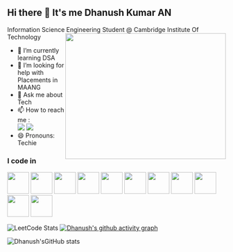 ## Hi there 👋 It's me Dhanush Kumar AN

Information Science Engineering Student @ Cambridge Institute Of Technology
<img align="right" width="370" height="290" src="https://i.pinimg.com/originals/47/f0/34/47f0342cec72b800463bf003eac1257e.gif">                                                 
- 🌱 I’m currently learning DSA
- 🤔 I’m looking for help with Placements in MAANG
- 💬 Ask me about Tech
- 📫 How to reach me :
<br /> [<img src="https://img.shields.io/badge/Twitter-1DA1F2?style=for-the-badge&logo=twitter&logoColor=white" />](https://x.com/Dhanush_255) [<img src="https://img.shields.io/badge/LinkedIn-0077B5?style=for-the-badge&logo=linkedin&logoColor=white" />](https://www.linkedin.com/in/dhanushkumar-an/)
- 😄 Pronouns: Techie


### I code in
<img height="50" width="50" src="https://img.icons8.com/color/48/000000/python.png" /> <img height="50" width="50" src="https://img.icons8.com/color/48/000000/c-programming.png" /> <img height="50" width="50" src="https://img.icons8.com/color/48/000000/c-plus-plus-logo.png" /> <img height="50" width="50" src="https://img.icons8.com/color/48/000000/java-coffee-cup-logo.png" /> <img height="50" width="50" src="https://img.icons8.com/color/48/000000/html-5.png" /> <img height="50" width="50" src="https://img.icons8.com/color/48/000000/css3.png" /> <img height="50" width="50" src="https://img.icons8.com/color/48/000000/bootstrap.png" />
<img height="50" width="50" src="https://img.icons8.com/color/48/000000/javascript.png"/> <img height="50" width="50" src="https://img.icons8.com/color/48/000000/google-firebase-console.png"/> <img height="50" width="50" src="https://img.icons8.com/color/48/000000/mysql-logo.png"/> <img height="50" width="50" src="https://img.icons8.com/color/48/000000/spring-logo.png"/>




![LeetCode Stats](https://leetcard.jacoblin.cool/Dhanush_25?theme=dark&font=Marcellus)
[![Dhanush's github activity graph](https://github-readme-activity-graph.vercel.app/graph?username=dhanushkumar25&bg_color=090b10&color=9e4c98&line=4c9e56&point=f5f6fa&area=true&hide_border=true)](https://github.com/ashutosh00710/github-readme-activity-graph)

![Dhanush'sGitHub stats](https://github-readme-stats.vercel.app/api?username=dhanushkumar25)
